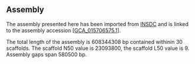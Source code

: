 **Assembly**
--------

The assembly presented here has been imported from [INSDC](http://www.insdc.org) and is linked to the assembly accession [[GCA\_015706575.1](http://www.ebi.ac.uk/ena/data/view/GCA_015706575.1)].

The total length of the assembly is 608344308 bp contained withinin 30 scaffolds.
The scaffold N50 value is 23093800, the scaffold L50 value is 9.
Assembly gaps span 580500 bp.
